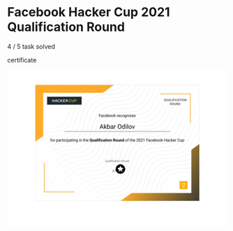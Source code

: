 # Facebook Hacker Cup 2021 Qualification Round

4 / 5 task solved

certificate 

![Akbar Odilov's certificate for Facebook Hacker Cup - 2021](Akbar_Odilov_certificate_for_Facebook_Hacker_Cup_2021.jpg?raw=true "Akbar Odilov's certificate for Facebook Hacker Cup - 2021")